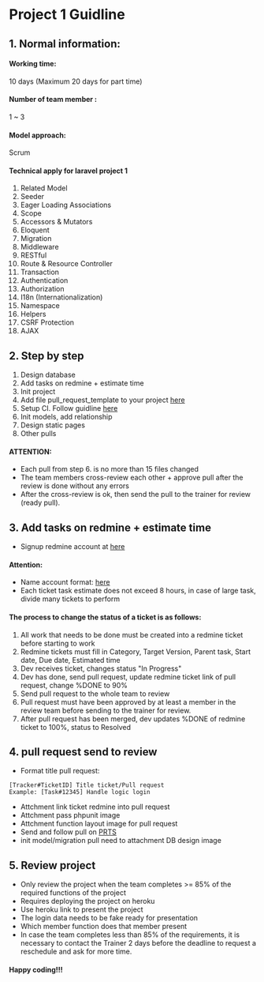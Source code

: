 # Project 1 Guidline

## 1. Normal information:
#### Working time:
10 days (Maximum 20 days for part time)
#### Number of team member :
1 ~ 3
#### Model approach:
Scrum

#### Technical apply for laravel project 1
1. Related Model
2. Seeder
3. Eager Loading Associations
4. Scope
5. Accessors & Mutators
6. Eloquent
7. Migration
8. Middleware
9. RESTful
10. Route & Resource Controller
11. Transaction
12. Authentication
13. Authorization
14. I18n (Internationalization)
15. Namespace
16. Helpers
17. CSRF Protection
18. AJAX

## 2. Step by step

1. Design database
2. Add tasks on redmine + estimate time
3. Init project
4. Add file pull_request_template to your project [here](https://github.com/framgia/Training-Guideline/blob/master/Laravel/PULL_REQUEST_TEMPLATE.md)
5. Setup CI. Follow guidline [here](https://github.com/framgia/Training-Guideline/blob/master/Laravel/setup_ci.md)
6. Init models, add relationship
7. Design static pages
8. Other pulls



#### ATTENTION:
- Each pull from step 6. is no more than 15 files changed
- The team members cross-review each other + approve pull after the review is done without any errors
- After the cross-review is ok, then send the pull to the trainer for review (ready pull).

## 3. Add tasks on redmine + estimate time
- Signup redmine account at [here](https://edu-redmine.sun-asterisk.vn/)
#### Attention:
- Name account format: [here](https://github.com/framgia/Training-Guideline/blob/master/Rails/RegisterEduRedmine.png)
- Each ticket task estimate does not exceed 8 hours, in case of large task, divide many tickets to perform
#### The process to change the status of a ticket is as follows:
1. All work that needs to be done must be created into a redmine ticket before starting to work
2. Redmine tickets must fill in Category, Target Version, Parent task, Start date, Due date, Estimated time
3. Dev receives ticket, changes status "In Progress"
4. Dev has done, send pull request, update redmine ticket link of pull request, change %DONE to 90%
5. Send pull request to the whole team to review
6. Pull request must have been approved by at least a member in the review team before sending to the trainer for review.
7. After pull request has been merged, dev updates %DONE of redmine ticket to 100%, status to Resolved

## 4. pull request send to review
- Format title pull request: 
```
[Tracker#TicketID] Title ticket/Pull request
Example: [Task#12345] Handle logic login
```
- Attchment link ticket redmine into pull request
- Attchment pass phpunit image
- Attchment function layout image for pull request
- Send and follow pull on [PRTS](https://prts.sun-asterisk.vn/)
- init model/migration pull need to attachment DB design image

## 5. Review project
- Only review the project when the team completes >= 85% of the required functions of the project
- Requires deploying the project on heroku
- Use heroku link to present the project
- The login data needs to be fake ready for presentation
- Which member function does that member present
- In case the team completes less than 85% of the requirements, it is necessary to contact the Trainer 2 days before the deadline to request a reschedule and ask for more time.
#### Happy coding!!!
